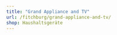 ```yaml
---
title: "Grand Appliance and TV"
url: /fitchburg/grand-appliance-and-tv/
shop: Haushaltsgeräte
---
```

